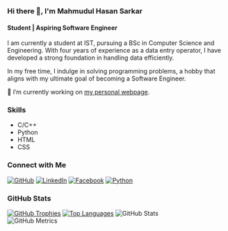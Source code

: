 ### Hi there 👋, I'm Mahmudul Hasan Sarkar
#### Student | Aspiring Software Engineer

I am currently a student at IST, pursuing a BSc in Computer Science and Engineering. With four years of experience as a data entry operator, I have developed a strong foundation in handling data efficiently.

In my free time, I indulge in solving programming problems, a hobby that aligns with my ultimate goal of becoming a Software Engineer.

🔭 I’m currently working on [my personal webpage](https://mahmud256-assignment-9.netlify.app/).

### Skills
- C/C++
- Python
- HTML
- CSS

### Connect with Me
[![GitHub](https://img.shields.io/github/followers/Mahmud256?style=social)](https://github.com/Mahmud256)
[![LinkedIn](https://img.shields.io/badge/LinkedIn-Mahmudul-blue)](https://www.linkedin.com/in/Mahmudul/)
[![Facebook](https://img.shields.io/badge/Facebook-Mahmudul-blue)](https://www.facebook.com/Mahmudul)
[![Python](https://img.shields.io/badge/Python-Intermediate-yellow)](https://www.python.org/)  

### GitHub Stats
[![GitHub Trophies](https://github-profile-trophy.vercel.app/?username=Mahmud256)](https://github.com/ryo-ma/github-profile-trophy)
[![Top Languages](https://github-readme-stats.vercel.app/api/top-langs/?username=Mahmud256)](https://github.com/anuraghazra/github-readme-stats)
![GitHub Stats](https://github-readme-stats.vercel.app/api?username=Mahmud256&show_icons=true)  
![GitHub Metrics](https://metrics.lecoq.io/Mahmud256)
